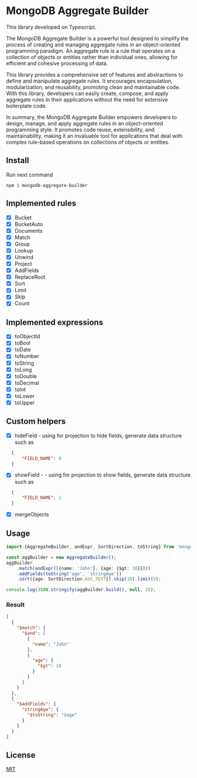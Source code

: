 # MongoDB Aggregate Builder

This library developed on Typescript.

The MongoDB Aggregate Builder is a powerful tool designed 
to simplify the process of creating and managing aggregate rules 
in an object-oriented programming paradigm. An aggregate rule is a rule 
that operates on a collection of objects or entities rather 
than individual ones, allowing for efficient and cohesive processing of data.


This library provides a comprehensive set of features and 
abstractions to define and manipulate aggregate rules. 
It encourages encapsulation, modularization, and reusability, 
promoting clean and maintainable code. With this library, 
developers can easily create, compose, and apply aggregate 
rules in their applications without the need for extensive 
boilerplate code.


In summary, the MongoDB Aggregate Builder empowers developers to
design, manage, and apply aggregate rules in an object-oriented 
programming style. It promotes code reuse, extensibility, and 
maintainability, making it an invaluable tool for applications 
that deal with complex rule-based operations on collections of 
objects or entities.

## Install

Run next command

```shell
npm i mongodb-aggregate-builder
```

## Implemented rules

- [x] Bucket
- [x] BucketAuto
- [x] Documents
- [x] Match
- [x] Group
- [x] Lookup
- [x] Unwind
- [x] Project
- [x] AddFields
- [x] ReplaceRoot
- [x] Sort
- [x] Limit
- [x] Skip
- [x] Count

## Implemented expressions

- [x] toObjectId
- [x] toBool
- [x] toDate
- [x] toNumber
- [x] toString
- [x] toLong
- [x] toDouble
- [x] toDecimal
- [x] toInt
- [x] toLower
- [x] toUpper

## Custom helpers

- [x] hideField - using for projection to hide fields, generate data structure such as
```json
  {
      "FIELD_NAME": 0
  }
  ```
- [x] showField - - using for projection to show fields, generate data structure such as
```json
  {
      "FIELD_NAME": 1
  }
  ```
- [x] mergeObjects

## Usage


```typescript
import {AggregateBuilder, andExpr, SortDirection, toString} from 'mongodb-aggregate-builder';

const aggBuilder = new AggregateBuilder();
aggBuilder
    .match(andExpr([{name: 'John'}, {age: {$gt: 18}}]))
    .addFields(toString('age', 'stringAge'))
    .sort({age: SortDirection.ASC_TEXT}).skip(10).limit(5);

console.log(JSON.stringify(aggBuilder.build(), null, 2));
```

### Result

```json
[
  {
    "$match": {
      "$and": [
        {
          "name": "John"
        },
        {
          "age": {
            "$gt": 18
          }
        }
      ]
    }
  },
  {
    "$addFields": {
      "stringAge": {
        "$toString": "$age"
      }
    }
  }
]

```

## License

[MIT](LICENSE)

